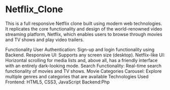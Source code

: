 # Netflix_Clone
This is a full responsive Netflix clone built using modern web technologies. It replicates the core functionality and design of the world-renowned video streaming platform, Netflix, which enables users to browse through movies and TV shows and play video trailers.
 
Functionality
User Authentication: Sign-up and login functionality using Backend.
Responsive UI: Supports any screen size (desktop).
Netflix-like UI: Horizontal scrolling for media lists and, above all, has a friendly interface with an entirely dark-looking mode.
Search Functionality: Real-time search functionality of movies and TV shows.
Movie Categories Carousel: Explore multiple genres and categories that are available
Technologies Used
Frontend: HTML5, CSS3, JavaScript
Backend:Php
